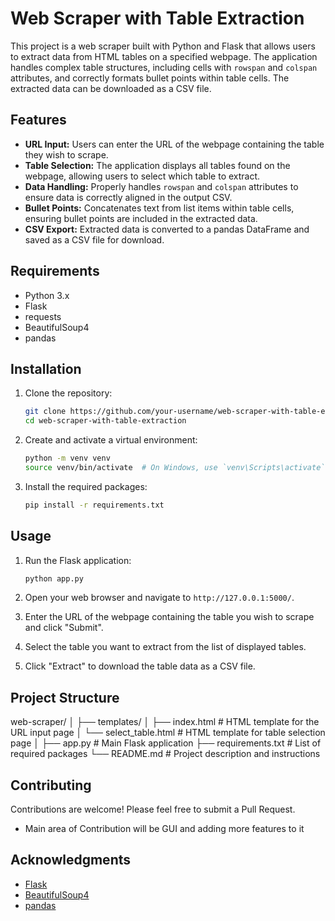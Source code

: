 # Web Scraper with Table Extraction

This project is a web scraper built with Python and Flask that allows users to extract data from HTML tables on a specified webpage. The application handles complex table structures, including cells with `rowspan` and `colspan` attributes, and correctly formats bullet points within table cells. The extracted data can be downloaded as a CSV file.

## Features

- **URL Input:** Users can enter the URL of the webpage containing the table they wish to scrape.
- **Table Selection:** The application displays all tables found on the webpage, allowing users to select which table to extract.
- **Data Handling:** Properly handles `rowspan` and `colspan` attributes to ensure data is correctly aligned in the output CSV.
- **Bullet Points:** Concatenates text from list items within table cells, ensuring bullet points are included in the extracted data.
- **CSV Export:** Extracted data is converted to a pandas DataFrame and saved as a CSV file for download.

## Requirements

- Python 3.x
- Flask
- requests
- BeautifulSoup4
- pandas

## Installation

1. Clone the repository:
    ```sh
    git clone https://github.com/your-username/web-scraper-with-table-extraction.git
    cd web-scraper-with-table-extraction
    ```

2. Create and activate a virtual environment:
    ```sh
    python -m venv venv
    source venv/bin/activate  # On Windows, use `venv\Scripts\activate`
    ```

3. Install the required packages:
    ```sh
    pip install -r requirements.txt
    ```

## Usage

1. Run the Flask application:
    ```sh
    python app.py
    ```

2. Open your web browser and navigate to `http://127.0.0.1:5000/`.

3. Enter the URL of the webpage containing the table you wish to scrape and click "Submit".

4. Select the table you want to extract from the list of displayed tables.

5. Click "Extract" to download the table data as a CSV file.

## Project Structure

web-scraper/
│
├── templates/
│ ├── index.html # HTML template for the URL input page
│ └── select_table.html # HTML template for table selection page
│
├── app.py # Main Flask application
├── requirements.txt # List of required packages
└── README.md # Project description and instructions


## Contributing

Contributions are welcome! Please feel free to submit a Pull Request.
- Main area of Contribution will be GUI and adding more features to it

## Acknowledgments

- [Flask](https://flask.palletsprojects.com/)
- [BeautifulSoup4](https://www.crummy.com/software/BeautifulSoup/)
- [pandas](https://pandas.pydata.org/)
